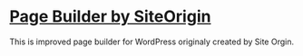 # [Page Builder by SiteOrigin](https://siteorigin.com/page-builder/)

This is improved page builder for WordPress originaly created by Site Orgin.

